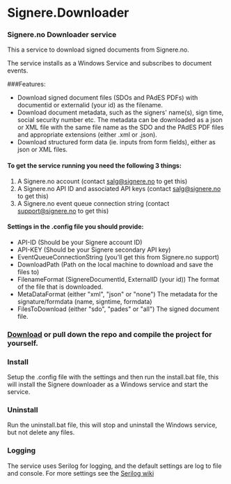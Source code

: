 # Signere.Downloader
### Signere.no Downloader service

This a service to download signed documents from Signere.no.

The service installs as a Windows Service and subscribes to document events.

###Features:
* Download signed document files (SDOs and PAdES PDFs) with documentid or externalid (your id) as the filename.
* Download document metadata, such as the signers' name(s), sign time, social security number etc. The metadata can be downloaded as a json or XML file with the same file name as the SDO and the PAdES PDF files and appropriate extensions (either .xml or .json).
* Download structured form data (ie. inputs from form fields), either as json or XML files.

#### To get the service running you need the following 3 things:
1. A Signere.no account (contact salg@signere.no to get this)
2. A Signere.no API ID and associated API keys (contact salg@signere.no to get this)
3. A Signere.no event queue connection string (contact support@signere.no to get this)

#### Settings in the .config file you should provide:
* API-ID (Should be your Signere account ID)
* API-KEY (Should be your Signere secondary API key)
* EventQueueConnectionString (you'll get this from Signere.no support)
* DownloadPath (Path on the local machine to download and save the files to)
* FilenameFormat (SignereDocumentId, ExternalID (your id)) The format of the file that is downloaded.
* MetaDataFormat (either "xml", "json" or "none") The metadata for the signature/formdata (name, signtime, formdata)
* FilesToDownload (either "sdo", "pades" or "all")   The signed document file.

### [Download](https://github.com/Signereno/Signere.Downloader/raw/master/dist/Signere-Downloader.zip) or pull down the repo and compile the project for yourself.

### Install
Setup the .config file with the settings and then run the install.bat file, this will install the Signere downloader as a Windows service and start the service.

### Uninstall
Run the uninstall.bat file, this will stop and uninstall the Windows service, but not delete any files.

### Logging
The service uses Serilog for logging, and the default settings are log to file and console. For more settings see the  [Serilog wiki](https://github.com/serilog/serilog/wiki/AppSettings)
